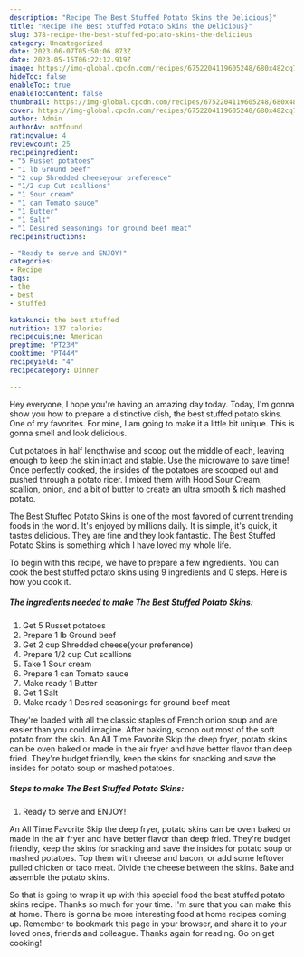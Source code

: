 ```yaml
---
description: "Recipe The Best Stuffed Potato Skins the Delicious}"
title: "Recipe The Best Stuffed Potato Skins the Delicious}"
slug: 378-recipe-the-best-stuffed-potato-skins-the-delicious
category: Uncategorized
date: 2023-06-07T05:50:06.873Z
date: 2023-05-15T06:22:12.919Z
image: https://img-global.cpcdn.com/recipes/6752204119605248/680x482cq70/the-best-stuffed-potato-skins-recipe-main-photo.jpg
hideToc: false
enableToc: true
enableTocContent: false
thumbnail: https://img-global.cpcdn.com/recipes/6752204119605248/680x482cq70/the-best-stuffed-potato-skins-recipe-main-photo.jpg
cover: https://img-global.cpcdn.com/recipes/6752204119605248/680x482cq70/the-best-stuffed-potato-skins-recipe-main-photo.jpg
author: Admin
authorAv: notfound
ratingvalue: 4
reviewcount: 25
recipeingredient:
- "5 Russet potatoes"
- "1 lb Ground beef"
- "2 cup Shredded cheeseyour preference"
- "1/2 cup Cut scallions"
- "1 Sour cream"
- "1 can Tomato sauce"
- "1 Butter"
- "1 Salt"
- "1 Desired seasonings for ground beef meat"
recipeinstructions:

- "Ready to serve and ENJOY!"
categories:
- Recipe
tags:
- the
- best
- stuffed

katakunci: the best stuffed 
nutrition: 137 calories
recipecuisine: American
preptime: "PT23M"
cooktime: "PT44M"
recipeyield: "4"
recipecategory: Dinner

---
```



Hey everyone, I hope you're having an amazing day today. Today, I'm gonna show you how to prepare a distinctive dish, the best stuffed potato skins. One of my favorites. For mine, I am going to make it a little bit unique. This is gonna smell and look delicious.

Cut potatoes in half lengthwise and scoop out the middle of each, leaving enough to keep the skin intact and stable. Use the microwave to save time! Once perfectly cooked, the insides of the potatoes are scooped out and pushed through a potato ricer. I mixed them with Hood Sour Cream, scallion, onion, and a bit of butter to create an ultra smooth &amp; rich mashed potato.

The Best Stuffed Potato Skins is one of the most favored of current trending foods in the world. It's enjoyed by millions daily. It is simple, it's quick, it tastes delicious. They are fine and they look fantastic. The Best Stuffed Potato Skins is something which I have loved my whole life.


To begin with this recipe, we have to prepare a few ingredients. You can cook the best stuffed potato skins using 9 ingredients and 0 steps. Here is how you cook it.

<!--inarticleads1-->

##### The ingredients needed to make The Best Stuffed Potato Skins:

1. Get 5 Russet potatoes
1. Prepare 1 lb Ground beef
1. Get 2 cup Shredded cheese(your preference)
1. Prepare 1/2 cup Cut scallions
1. Take 1 Sour cream
1. Prepare 1 can Tomato sauce
1. Make ready 1 Butter
1. Get 1 Salt
1. Make ready 1 Desired seasonings for ground beef meat


They&#39;re loaded with all the classic staples of French onion soup and are easier than you could imagine. After baking, scoop out most of the soft potato from the skin. An All Time Favorite Skip the deep fryer, potato skins can be oven baked or made in the air fryer and have better flavor than deep fried. They&#39;re budget friendly, keep the skins for snacking and save the insides for potato soup or mashed potatoes. 

<!--inarticleads2-->

##### Steps to make The Best Stuffed Potato Skins:


1. Ready to serve and ENJOY!

An All Time Favorite Skip the deep fryer, potato skins can be oven baked or made in the air fryer and have better flavor than deep fried. They&#39;re budget friendly, keep the skins for snacking and save the insides for potato soup or mashed potatoes. Top them with cheese and bacon, or add some leftover pulled chicken or taco meat. Divide the cheese between the skins. Bake and assemble the potato skins. 

So that is going to wrap it up with this special food the best stuffed potato skins recipe. Thanks so much for your time. I'm sure that you can make this at home. There is gonna be more interesting food at home recipes coming up. Remember to bookmark this page in your browser, and share it to your loved ones, friends and colleague. Thanks again for reading. Go on get cooking!
